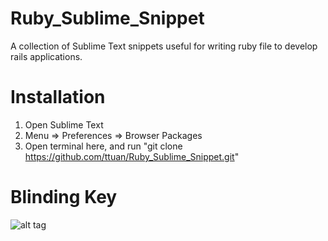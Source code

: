 # Ruby_Sublime_Snippet
A collection of Sublime Text snippets useful for writing ruby file to develop rails applications.

# Installation
1. Open Sublime Text
2. Menu => Preferences => Browser Packages
3. Open terminal here, and run
"git clone https://github.com/ttuan/Ruby_Sublime_Snippet.git"

# Blinding Key
![alt tag](http://uphinhnhanh.com/images/8487904_Screenshot_from_2015_0.png)

